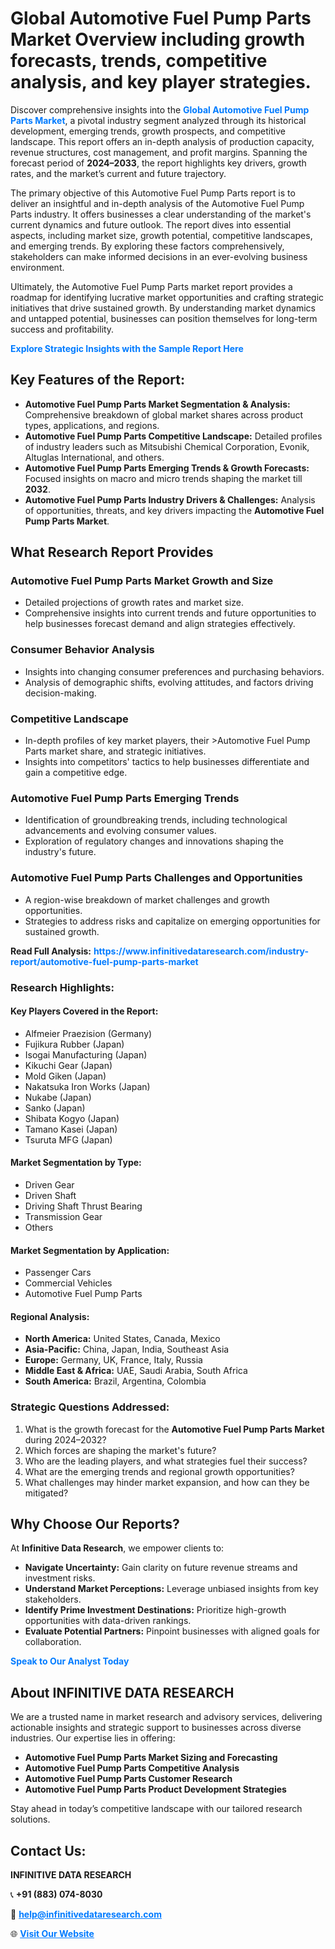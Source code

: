 <h1>Global Automotive Fuel Pump Parts Market Overview including growth forecasts, trends, competitive analysis, and key player strategies.</h1>
<p>
Discover comprehensive insights into the 
<a href="https://www.infinitivedataresearch.com/industry-report/automotive-fuel-pump-parts-market" rel="dofollow" style="color: #007BFF; text-decoration: none;"><strong>Global Automotive Fuel Pump Parts Market</strong></a>, a pivotal industry segment analyzed through its historical development, emerging trends, growth prospects, and competitive landscape. This report offers an in-depth analysis of production capacity, revenue structures, cost management, and profit margins. Spanning the forecast period of <strong>2024–2033</strong>, the report highlights key drivers, growth rates, and the market’s current and future trajectory.
</p>
<p>
The primary objective of this Automotive Fuel Pump Parts report is to deliver an insightful and in-depth analysis of the Automotive Fuel Pump Parts industry. It offers businesses a clear understanding of the market's current dynamics and future outlook. The report dives into essential aspects, including market size, growth potential, competitive landscapes, and emerging trends. By exploring these factors comprehensively, stakeholders can make informed decisions in an ever-evolving business environment.
</p>
<p>
Ultimately, the Automotive Fuel Pump Parts market report provides a roadmap for identifying lucrative market opportunities and crafting strategic initiatives that drive sustained growth. By understanding market dynamics and untapped potential, businesses can position themselves for long-term success and profitability.
</p>
<p>
<a href="https://www.infinitivedataresearch.com/request-sample/reportId=110312" style="color: #007BFF; text-decoration: none;"><strong>Explore Strategic Insights with the Sample Report Here</strong></a>
</p>

<h2>Key Features of the Report:</h2>
<ul>
<li><strong>Automotive Fuel Pump Parts Market Segmentation & Analysis:</strong> Comprehensive breakdown of global market shares across product types, applications, and regions.</li>
<li><strong>Automotive Fuel Pump Parts Competitive Landscape:</strong> Detailed profiles of industry leaders such as Mitsubishi Chemical Corporation, Evonik, Altuglas International, and others.</li>
<li><strong>Automotive Fuel Pump Parts Emerging Trends & Growth Forecasts:</strong> Focused insights on macro and micro trends shaping the market till <strong>2032</strong>.</li>
<li><strong>Automotive Fuel Pump Parts Industry Drivers & Challenges:</strong> Analysis of opportunities, threats, and key drivers impacting the <strong>Automotive Fuel Pump Parts Market</strong>.</li>
</ul>

<h2>What Research Report Provides</h2>
<h3>Automotive Fuel Pump Parts Market Growth and Size</h3>
<ul>
<li>Detailed projections of growth rates and market size.</li>
<li>Comprehensive insights into current trends and future opportunities to help businesses forecast demand and align strategies effectively.</li>
</ul>

<h3>Consumer Behavior Analysis</h3>
<ul>
<li>Insights into changing consumer preferences and purchasing behaviors.</li>
<li>Analysis of demographic shifts, evolving attitudes, and factors driving decision-making.</li>
</ul>

<h3>Competitive Landscape</h3>
<ul>
<li>In-depth profiles of key market players, their >Automotive Fuel Pump Parts market share, and strategic initiatives.</li>
<li>Insights into competitors' tactics to help businesses differentiate and gain a competitive edge.</li>
</ul>

<h3>Automotive Fuel Pump Parts Emerging Trends</h3>
<ul>
<li>Identification of groundbreaking trends, including technological advancements and evolving consumer values.</li>
<li>Exploration of regulatory changes and innovations shaping the industry's future.</li>
</ul>

<h3>Automotive Fuel Pump Parts Challenges and Opportunities</h3>
<ul>
<li>A region-wise breakdown of market challenges and growth opportunities.</li>
<li>Strategies to address risks and capitalize on emerging opportunities for sustained growth.</li>
</ul>
<p><strong>Read Full Analysis:</strong> <a href="https://www.infinitivedataresearch.com/industry-report/automotive-fuel-pump-parts-market" rel="dofollow" style="color: #007BFF; text-decoration: none;"><strong>https://www.infinitivedataresearch.com/industry-report/automotive-fuel-pump-parts-market</strong></a></p>
<h3>Research Highlights:</h3>
<h4>Key Players Covered in the Report:</h4>
<ul><li>Alfmeier Praezision (Germany)</li><li>Fujikura Rubber (Japan)</li><li>Isogai Manufacturing (Japan)</li><li>Kikuchi Gear (Japan)</li><li>Mold Giken (Japan)</li><li>Nakatsuka Iron Works (Japan)</li><li>Nukabe (Japan)</li><li>Sanko (Japan)</li><li>Shibata Kogyo (Japan)</li><li>Tamano Kasei (Japan)</li><li>Tsuruta MFG (Japan)</li></ul>
<h4>Market Segmentation by Type:</h4>
<ul><li>Driven Gear</li><li>Driven Shaft</li><li>Driving Shaft Thrust Bearing</li><li>Transmission Gear</li><li>Others</li></ul>
<h4>Market Segmentation by Application:</h4>
<ul><li>Passenger Cars</li><li>Commercial Vehicles</li><li>Automotive Fuel Pump Parts</li></ul>

<h4>Regional Analysis:</h4>
<ul>
<li><strong>North America:</strong> United States, Canada, Mexico</li>
<li><strong>Asia-Pacific:</strong> China, Japan, India, Southeast Asia</li>
<li><strong>Europe:</strong> Germany, UK, France, Italy, Russia</li>
<li><strong>Middle East & Africa:</strong> UAE, Saudi Arabia, South Africa</li>
<li><strong>South America:</strong> Brazil, Argentina, Colombia</li>
</ul>

<h3>Strategic Questions Addressed:</h3>
<ol>
<li>What is the growth forecast for the <strong>Automotive Fuel Pump Parts Market</strong> during 2024–2032?</li>
<li>Which forces are shaping the market's future?</li>
<li>Who are the leading players, and what strategies fuel their success?</li>
<li>What are the emerging trends and regional growth opportunities?</li>
<li>What challenges may hinder market expansion, and how can they be mitigated?</li>
</ol>

<h2>Why Choose Our Reports?</h2>
<p>At <strong>Infinitive Data Research</strong>, we empower clients to:</p>
<ul>
<li><strong>Navigate Uncertainty:</strong> Gain clarity on future revenue streams and investment risks.</li>
<li><strong>Understand Market Perceptions:</strong> Leverage unbiased insights from key stakeholders.</li>
<li><strong>Identify Prime Investment Destinations:</strong> Prioritize high-growth opportunities with data-driven rankings.</li>
<li><strong>Evaluate Potential Partners:</strong> Pinpoint businesses with aligned goals for collaboration.</li>
</ul>
<p><a href="https://www.infinitivedataresearch.com/industry-report/automotive-fuel-pump-parts-market" rel="dofollow" style="color: #007BFF; text-decoration: none;"><strong>Speak to Our Analyst Today</strong></a></p>

<h2>About INFINITIVE DATA RESEARCH</h2>
<p>We are a trusted name in market research and advisory services, delivering actionable insights and strategic support to businesses across diverse industries. Our expertise lies in offering:</p>
<ul>
<li><strong>Automotive Fuel Pump Parts Market Sizing and Forecasting</strong></li>
<li><strong>Automotive Fuel Pump Parts Competitive Analysis</strong></li>
<li><strong>Automotive Fuel Pump Parts Customer Research</strong></li>
<li><strong>Automotive Fuel Pump Parts Product Development Strategies</strong></li>
</ul>
<p>Stay ahead in today’s competitive landscape with our tailored research solutions.</p>

<h2>Contact Us:</h2>
<p><strong>INFINITIVE DATA RESEARCH</strong></p>
<p>📞 <strong>+91 (883) 074-8030</strong></p>
<p>📧 <strong><a href="mailto:help@infinitivedataresearch.com" style="color: #007BFF;">help@infinitivedataresearch.com</a></strong></p>
<p>🌐 <strong><a href="https://www.infinitivedataresearch.com" rel="dofollow" style="color: #007BFF;">Visit Our Website</a></strong></p>